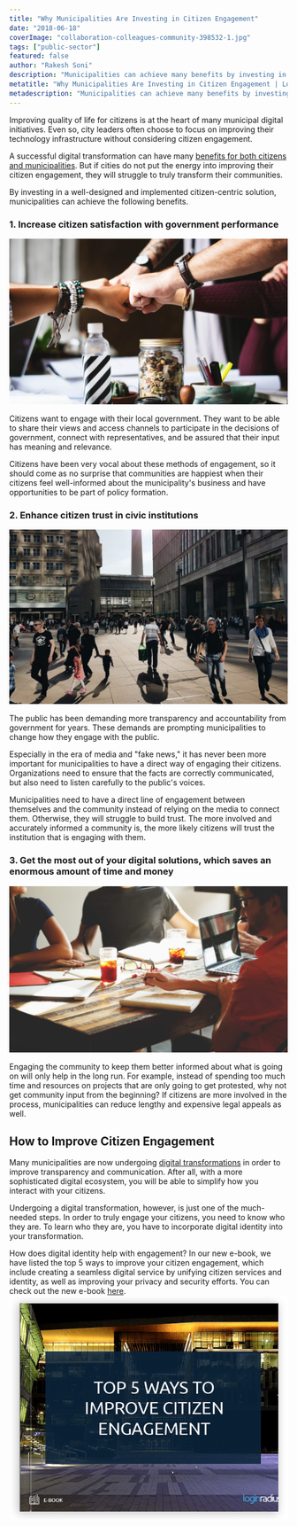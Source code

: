 ```yaml
---
title: "Why Municipalities Are Investing in Citizen Engagement"
date: "2018-06-18"
coverImage: "collaboration-colleagues-community-398532-1.jpg"
tags: ["public-sector"]
featured: false 
author: "Rakesh Soni" 
description: "Municipalities can achieve many benefits by investing in a well-designed and implemented citizen-centered approach, while enhancing the quality of life for people is at the core of many digital municipal initiatives."
metatitle: "Why Municipalities Are Investing in Citizen Engagement | LoginRadius"
metadescription: "Municipalities can achieve many benefits by investing in a well-designed and implemented citizen-centered approach."
---
```


Improving quality of life for citizens is at the heart of many municipal digital initiatives. Even so, city leaders often choose to focus on improving their technology infrastructure without considering citizen engagement.

A successful digital transformation can have many [benefits for both citizens and municipalities](https://www.loginradius.com/resource/top-5-ways-to-improve-citizen-engagement-2/). But if cities do not put the energy into improving their citizen engagement, they will struggle to truly transform their communities.

By investing in a well-designed and implemented citizen-centric solution, municipalities can achieve the following benefits.

### 1\. Increase citizen satisfaction with government performance

![](collaboration-colleagues-community-2.jpg)

Citizens want to engage with their local government. They want to be able to share their views and access channels to participate in the decisions of government, connect with representatives, and be assured that their input has meaning and relevance.

Citizens have been very vocal about these methods of engagement, so it should come as no surprise that communities are happiest when their citizens feel well-informed about the municipality's business and have opportunities to be part of policy formation.

### 2\. Enhance citizen trust in civic institutions

![](berlin-building-business-3.jpg)

The public has been demanding more transparency and accountability from government for years. These demands are prompting municipalities to change how they engage with the public.

Especially in the era of media and "fake news," it has never been more important for municipalities to have a direct way of engaging their citizens. Organizations need to ensure that the facts are correctly communicated, but also need to listen carefully to the public's voices.

Municipalities need to have a direct line of engagement between themselves and the community instead of relying on the media to connect them. Otherwise, they will struggle to build trust. The more involved and accurately informed a community is, the more likely citizens will trust the institution that is engaging with them. 

### 3\. Get the most out of your digital solutions, which saves an enormous amount of time and money

![](advice-advise-advisor-4.jpg)

Engaging the community to keep them better informed about what is going on will only help in the long run. For example, instead of spending too much time and resources on projects that are only going to get protested, why not get community input from the beginning? If citizens are more involved in the process, municipalities can reduce lengthy and expensive legal appeals as well.

## How to Improve Citizen Engagement

Many municipalities are now undergoing [digital transformations](https://www.loginradius.com/blog/identity/customer-experience-driving-digital-transformations/) in order to improve transparency and communication. After all, with a more sophisticated digital ecosystem, you will be able to simplify how you interact with your citizens.

Undergoing a digital transformation, however, is just one of the much-needed steps. In order to truly engage your citizens, you need to know who they are. To learn who they are, you have to incorporate digital identity into your transformation. 

How does digital identity help with engagement? In our new e-book, we have listed the top 5 ways to improve your citizen engagement, which include creating a seamless digital service by unifying citizen services and identity, as well as improving your privacy and security efforts. You can check out the new e-book [here](https://www.loginradius.com/resource/top-5-ways-to-improve-citizen-engagement-2/). ![](Ebook-thumb.png)
